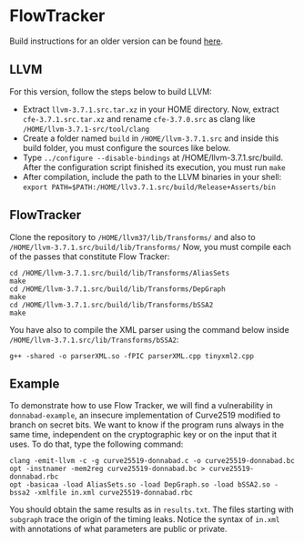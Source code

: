 # FlowTracker

Build instructions for an older version can be found [here](http://cuda.dcc.ufmg.br/flowtrackervsferrante/install.html).

## LLVM

For this version, follow the steps below to build LLVM:
* Extract `llvm-3.7.1.src.tar.xz` in your HOME directory. Now, extract `cfe-3.7.1.src.tar.xz` and rename `cfe-3.7.0.src` as clang like `/HOME/llvm-3.7.1-src/tool/clang`
* Create a folder named `build` in `/HOME/llvm-3.7.1.src` and inside this build folder, you must configure the sources like below.
* Type `../configure --disable-bindings` at /HOME/llvm-3.7.1.src/build. After the configuration script finished its execution, you must run `make`
* After compilation, include the path to the LLVM binaries in your shell: `export PATH=$PATH:/HOME/llv3.7.1.src/build/Release+Asserts/bin`

## FlowTracker

Clone the repository to `/HOME/llvm37/lib/Transforms/` and also to `/HOME/llvm-3.7.1.src/build/lib/Transforms/`
Now, you must compile each of the passes that constitute Flow Tracker:

```
cd /HOME/llvm-3.7.1.src/build/lib/Transforms/AliasSets
make
cd /HOME/llvm-3.7.1.src/build/lib/Transforms/DepGraph
make
cd /HOME/llvm-3.7.1.src/build/lib/Transforms/bSSA2
make
```

You have also to compile the XML parser using the command below inside `/HOME/llvm-3.7.1.src/lib/Transforms/bSSA2`:

```
g++ -shared -o parserXML.so -fPIC parserXML.cpp tinyxml2.cpp
```

## Example

To demonstrate how to use Flow Tracker, we will find a vulnerability in `donnabad-example`, an insecure implementation of Curve2519 modified to branch on secret bits.
We want to know if the program runs always in the same time, independent on the cryptographic key or on the input that it uses. To do that, type the following command:

```
clang -emit-llvm -c -g curve25519-donnabad.c -o curve25519-donnabad.bc
opt -instnamer -mem2reg curve25519-donnabad.bc > curve25519-donnabad.rbc
opt -basicaa -load AliasSets.so -load DepGraph.so -load bSSA2.so -bssa2 -xmlfile in.xml curve25519-donnabad.rbc
```

You should obtain the same results as in `results.txt`. The files starting with `subgraph` trace the origin of the timing leaks.
Notice the syntax of `in.xml` with annotations of what parameters are public or private.
